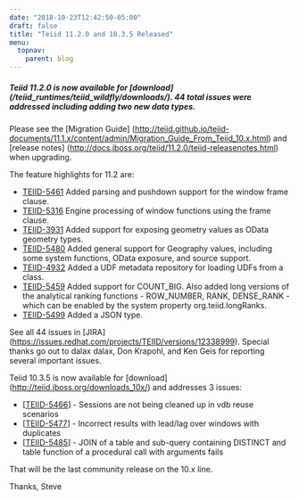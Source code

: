 ```yaml
---
date: "2018-10-23T12:42:50-05:00"
draft: false
title: "Teiid 11.2.0 and 10.3.5 Released"
menu:
  topnav:
    parent: blog
---
```


##### Teiid 11.2.0 is now available for [download] (/teiid_runtimes/teiid_wildfly/downloads/). 44 total issues were addressed including adding two new data types.

<!--more-->

Please see the [Migration Guide] (http://teiid.github.io/teiid-documents/11.1.x/content/admin/Migration_Guide_From_Teiid_10.x.html) and [release notes] (http://docs.jboss.org/teiid/11.2.0/teiid-releasenotes.html) when upgrading.

The feature highlights for 11.2 are:

<ul>
  <li><a href="https://issues.redhat.com/browse/TEIID-5461">TEIID-5461</a> Added parsing and pushdown support for the window frame clause.</li>
  <li><a href="https://issues.redhat.com/browse/TEIID-5316">TEIID-5316</a> Engine processing of window functions using the frame clause.</li>
  <li><a href="https://issues.redhat.com/browse/TEIID-3931">TEIID-3931</a> Added support for exposing geometry values as OData geometry types.</li>
  <li><a href="https://issues.redhat.com/browse/TEIID-5480">TEIID-5480</a> Added general support for Geography values, including some system functions, OData exposure, and source support.</li>
  <li><a href="https://issues.redhat.com/browse/TEIID-4932">TEIID-4932</a> Added a UDF metadata repository for loading UDFs from a class.</li>
  <li><a href="https://issues.redhat.com/browse/TEIID-5459">TEIID-5459</a> Added support for COUNT_BIG.  Also added long versions of the analytical ranking functions 
  - ROW_NUMBER, RANK, DENSE_RANK - which can be enabled by the system property org.teiid.longRanks.</li>
  <li><a href="https://issues.redhat.com/browse/TEIID-5499">TEIID-5499</a> Added a JSON type.</li>
</ul>

See all 44 issues in [JIRA] (https://issues.redhat.com/projects/TEIID/versions/12338999).  Special thanks go out to dalax dalax, Don Krapohl, and Ken Geis for reporting several important issues.

Teiid 10.3.5 is now available for [download] (http://teiid.jboss.org/downloads_10x/) and addresses 3 issues:

<ul>
<li>[<a href='https://issues.redhat.com/browse/TEIID-5466'>TEIID-5466</a>] -         Sessions are not being cleaned up in vdb reuse scenarios
</li>
<li>[<a href='https://issues.redhat.com/browse/TEIID-5477'>TEIID-5477</a>] -         Incorrect results with lead/lag over windows with duplicates
</li>
<li>[<a href='https://issues.redhat.com/browse/TEIID-5485'>TEIID-5485</a>] -         JOIN of a table and sub-query containing DISTINCT and table function of a procedural call with arguments fails
</li>
</ul>

That will be the last community release on the 10.x line.

Thanks,
Steve
